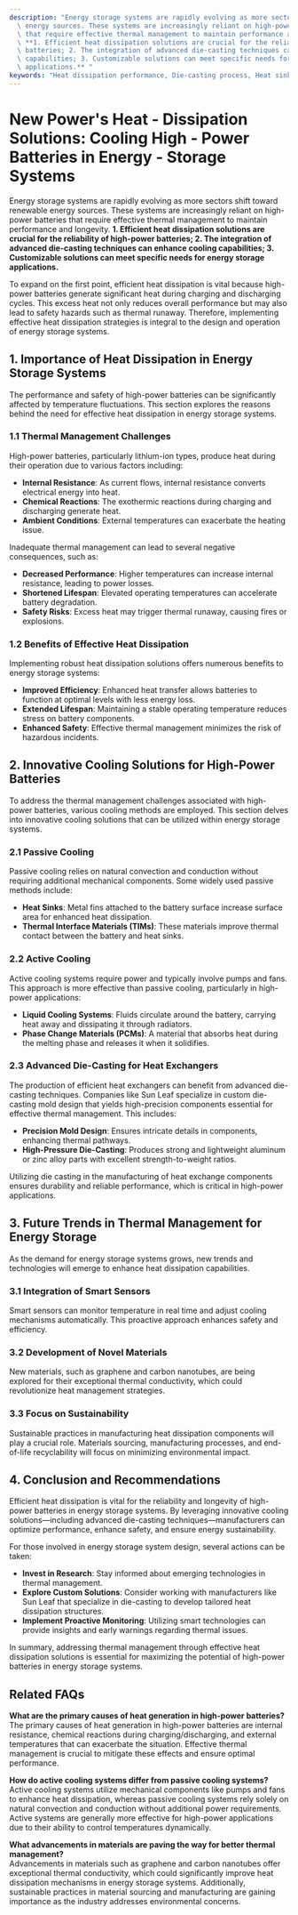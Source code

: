 ```yaml
---
description: "Energy storage systems are rapidly evolving as more sectors shift toward renewable\
  \ energy sources. These systems are increasingly reliant on high-power batteries\
  \ that require effective thermal management to maintain performance and longevity.\
  \ **1. Efficient heat dissipation solutions are crucial for the reliability of high-power\
  \ batteries; 2. The integration of advanced die-casting techniques can enhance cooling\
  \ capabilities; 3. Customizable solutions can meet specific needs for energy storage\
  \ applications.** "
keywords: "Heat dissipation performance, Die-casting process, Heat sink, Heat dissipation efficiency"
---
```

# New Power's Heat - Dissipation Solutions: Cooling High - Power Batteries in Energy - Storage Systems

Energy storage systems are rapidly evolving as more sectors shift toward renewable energy sources. These systems are increasingly reliant on high-power batteries that require effective thermal management to maintain performance and longevity. **1. Efficient heat dissipation solutions are crucial for the reliability of high-power batteries; 2. The integration of advanced die-casting techniques can enhance cooling capabilities; 3. Customizable solutions can meet specific needs for energy storage applications.** 

To expand on the first point, efficient heat dissipation is vital because high-power batteries generate significant heat during charging and discharging cycles. This excess heat not only reduces overall performance but may also lead to safety hazards such as thermal runaway. Therefore, implementing effective heat dissipation strategies is integral to the design and operation of energy storage systems.

## **1. Importance of Heat Dissipation in Energy Storage Systems**

The performance and safety of high-power batteries can be significantly affected by temperature fluctuations. This section explores the reasons behind the need for effective heat dissipation in energy storage systems.

### **1.1 Thermal Management Challenges**

High-power batteries, particularly lithium-ion types, produce heat during their operation due to various factors including:

- **Internal Resistance**: As current flows, internal resistance converts electrical energy into heat.
- **Chemical Reactions**: The exothermic reactions during charging and discharging generate heat.
- **Ambient Conditions**: External temperatures can exacerbate the heating issue.

Inadequate thermal management can lead to several negative consequences, such as:

- **Decreased Performance**: Higher temperatures can increase internal resistance, leading to power losses.
- **Shortened Lifespan**: Elevated operating temperatures can accelerate battery degradation.
- **Safety Risks**: Excess heat may trigger thermal runaway, causing fires or explosions.

### **1.2 Benefits of Effective Heat Dissipation**

Implementing robust heat dissipation solutions offers numerous benefits to energy storage systems:

- **Improved Efficiency**: Enhanced heat transfer allows batteries to function at optimal levels with less energy loss.
- **Extended Lifespan**: Maintaining a stable operating temperature reduces stress on battery components.
- **Enhanced Safety**: Effective thermal management minimizes the risk of hazardous incidents.

## **2. Innovative Cooling Solutions for High-Power Batteries**

To address the thermal management challenges associated with high-power batteries, various cooling methods are employed. This section delves into innovative cooling solutions that can be utilized within energy storage systems.

### **2.1 Passive Cooling**

Passive cooling relies on natural convection and conduction without requiring additional mechanical components. Some widely used passive methods include:

- **Heat Sinks**: Metal fins attached to the battery surface increase surface area for enhanced heat dissipation.
- **Thermal Interface Materials (TIMs)**: These materials improve thermal contact between the battery and heat sinks.

### **2.2 Active Cooling**

Active cooling systems require power and typically involve pumps and fans. This approach is more effective than passive cooling, particularly in high-power applications:

- **Liquid Cooling Systems**: Fluids circulate around the battery, carrying heat away and dissipating it through radiators.
- **Phase Change Materials (PCMs)**: A material that absorbs heat during the melting phase and releases it when it solidifies.

### **2.3 Advanced Die-Casting for Heat Exchangers**

The production of efficient heat exchangers can benefit from advanced die-casting techniques. Companies like Sun Leaf specialize in custom die-casting mold design that yields high-precision components essential for effective thermal management. This includes:

- **Precision Mold Design**: Ensures intricate details in components, enhancing thermal pathways.
- **High-Pressure Die-Casting**: Produces strong and lightweight aluminum or zinc alloy parts with excellent strength-to-weight ratios.

Utilizing die casting in the manufacturing of heat exchange components ensures durability and reliable performance, which is critical in high-power applications.

## **3. Future Trends in Thermal Management for Energy Storage**

As the demand for energy storage systems grows, new trends and technologies will emerge to enhance heat dissipation capabilities.

### **3.1 Integration of Smart Sensors**

Smart sensors can monitor temperature in real time and adjust cooling mechanisms automatically. This proactive approach enhances safety and efficiency.

### **3.2 Development of Novel Materials**

New materials, such as graphene and carbon nanotubes, are being explored for their exceptional thermal conductivity, which could revolutionize heat management strategies.

### **3.3 Focus on Sustainability**

Sustainable practices in manufacturing heat dissipation components will play a crucial role. Materials sourcing, manufacturing processes, and end-of-life recyclability will focus on minimizing environmental impact.

## **4. Conclusion and Recommendations**

Efficient heat dissipation is vital for the reliability and longevity of high-power batteries in energy storage systems. By leveraging innovative cooling solutions—including advanced die-casting techniques—manufacturers can optimize performance, enhance safety, and ensure energy sustainability.

For those involved in energy storage system design, several actions can be taken:

- **Invest in Research**: Stay informed about emerging technologies in thermal management.
- **Explore Custom Solutions**: Consider working with manufacturers like Sun Leaf that specialize in die-casting to develop tailored heat dissipation structures.
- **Implement Proactive Monitoring**: Utilizing smart technologies can provide insights and early warnings regarding thermal issues.

In summary, addressing thermal management through effective heat dissipation solutions is essential for maximizing the potential of high-power batteries in energy storage systems.

## **Related FAQs**

**What are the primary causes of heat generation in high-power batteries?**  
The primary causes of heat generation in high-power batteries are internal resistance, chemical reactions during charging/discharging, and external temperatures that can exacerbate the situation. Effective thermal management is crucial to mitigate these effects and ensure optimal performance.

**How do active cooling systems differ from passive cooling systems?**  
Active cooling systems utilize mechanical components like pumps and fans to enhance heat dissipation, whereas passive cooling systems rely solely on natural convection and conduction without additional power requirements. Active systems are generally more effective for high-power applications due to their ability to control temperatures dynamically.

**What advancements in materials are paving the way for better thermal management?**  
Advancements in materials such as graphene and carbon nanotubes offer exceptional thermal conductivity, which could significantly improve heat dissipation mechanisms in energy storage systems. Additionally, sustainable practices in material sourcing and manufacturing are gaining importance as the industry addresses environmental concerns.
